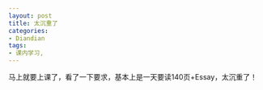 ```yaml
---
layout: post
title: 太沉重了
categories:
- Diandian
tags:
- 课内学习, 
---
```

马上就要上课了，看了一下要求，基本上是一天要读140页+Essay，太沉重了！